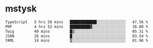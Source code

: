# mstysk

<!--START_SECTION:waka-->

```txt
TypeScript   5 hrs 58 mins   ████████████░░░░░░░░░░░░░   47.56 %
PHP          4 hrs 52 mins   █████████▓░░░░░░░░░░░░░░░   38.80 %
Twig         40 mins         █▒░░░░░░░░░░░░░░░░░░░░░░░   05.31 %
JSON         26 mins         █░░░░░░░░░░░░░░░░░░░░░░░░   03.54 %
YAML         14 mins         ▒░░░░░░░░░░░░░░░░░░░░░░░░   01.96 %
```

<!--END_SECTION:waka-->
